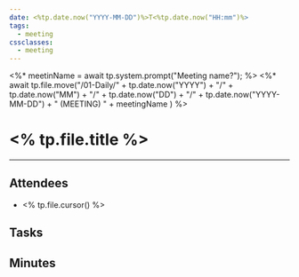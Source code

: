 ```yaml
---
date: <%tp.date.now("YYYY-MM-DD")%>T<%tp.date.now("HH:mm")%>
tags:
  - meeting
cssclasses:
  - meeting
---
```

<%* meetinName = await tp.system.prompt("Meeting name?"); %>
<%* await tp.file.move("/01-Daily/" + tp.date.now("YYYY") + "/" + tp.date.now("MM") + "/" + tp.date.now("DD") + "/" + tp.date.now("YYYY-MM-DD") + " (MEETING) " + meetingName ) %>

# <% tp.file.title %>

---

## Attendees

- <% tp.file.cursor() %>

## Tasks

## Minutes